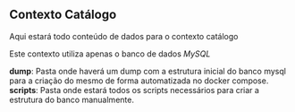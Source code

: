 ## Contexto Catálogo

Aqui estará todo conteúdo de dados para o contexto catálogo

Este contexto utiliza apenas o banco de dados *MySQL*

**dump**: Pasta onde haverá um dump com a estrutura inicial do banco mysql para a criação do mesmo de forma automatizada no docker compose.
**scripts**: Pasta onde estará todos os scripts necessários para criar a estrutura do banco manualmente.
